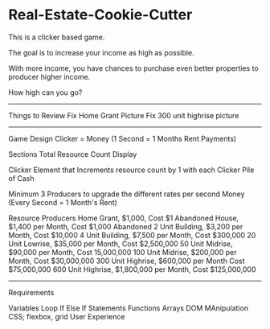 # Real-Estate-Cookie-Cutter

This is a clicker based game.

The goal is to increase your income as high as possible.

With more income, you have chances to purchase even better properties to producer higher income.

How high can you go?

---

Things to Review
Fix Home Grant Picture
Fix 300 unit highrise picture

---

Game Design
Clicker = Money (1 Second = 1 Months Rent Payments)

Sections
Total Resource Count Display

Clicker Element that Increments resource count by 1 with each Clicker
Pile of Cash

Minimum 3 Producers to upgrade the different rates per second
Money (Every Second = 1 Month's Rent)

Resource Producers
Home Grant, $1,000, Cost $1
Abandoned House, $1,400 per Month, Cost $1,000
Abandoned 2 Unit Building, $3,200 per Month, Cost $10,000
4 Unit Building, $7,500 per Month, Cost $300,000
20 Unit Lowrise, $35,000 per Month, Cost $2,500,000
50 Unit Midrise, $90,000 per Month, Cost 15,000,000
100 Unit Midrise, $200,000 per Month, Cost $30,000,000
300 Unit Highrise, $600,000 per Month Cost $75,000,000
600 Unit Highrise, $1,800,000 per Month, Cost $125,000,000

---

Requirements

Variables
Loop
If Else If Statements
Functions
Arrays
DOM MAnipulation
CSS; flexbox, grid
User Experience
